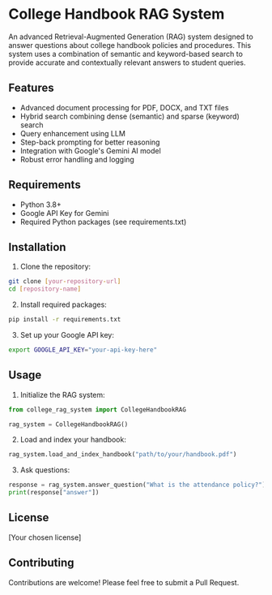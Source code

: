 # College Handbook RAG System

An advanced Retrieval-Augmented Generation (RAG) system designed to answer questions about college handbook policies and procedures. This system uses a combination of semantic and keyword-based search to provide accurate and contextually relevant answers to student queries.

## Features

- Advanced document processing for PDF, DOCX, and TXT files
- Hybrid search combining dense (semantic) and sparse (keyword) search
- Query enhancement using LLM
- Step-back prompting for better reasoning
- Integration with Google's Gemini AI model
- Robust error handling and logging

## Requirements

- Python 3.8+
- Google API Key for Gemini
- Required Python packages (see requirements.txt)

## Installation

1. Clone the repository:
```bash
git clone [your-repository-url]
cd [repository-name]
```

2. Install required packages:
```bash
pip install -r requirements.txt
```

3. Set up your Google API key:
```bash
export GOOGLE_API_KEY="your-api-key-here"
```

## Usage

1. Initialize the RAG system:
```python
from college_rag_system import CollegeHandbookRAG

rag_system = CollegeHandbookRAG()
```

2. Load and index your handbook:
```python
rag_system.load_and_index_handbook("path/to/your/handbook.pdf")
```

3. Ask questions:
```python
response = rag_system.answer_question("What is the attendance policy?")
print(response["answer"])
```

## License

[Your chosen license]

## Contributing

Contributions are welcome! Please feel free to submit a Pull Request.
